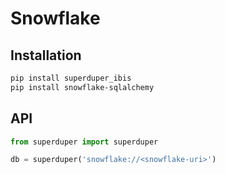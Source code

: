 # Snowflake

## Installation

```bash
pip install superduper_ibis
pip install snowflake-sqlalchemy
```

## API

```python
from superduper import superduper

db = superduper('snowflake://<snowflake-uri>')
```